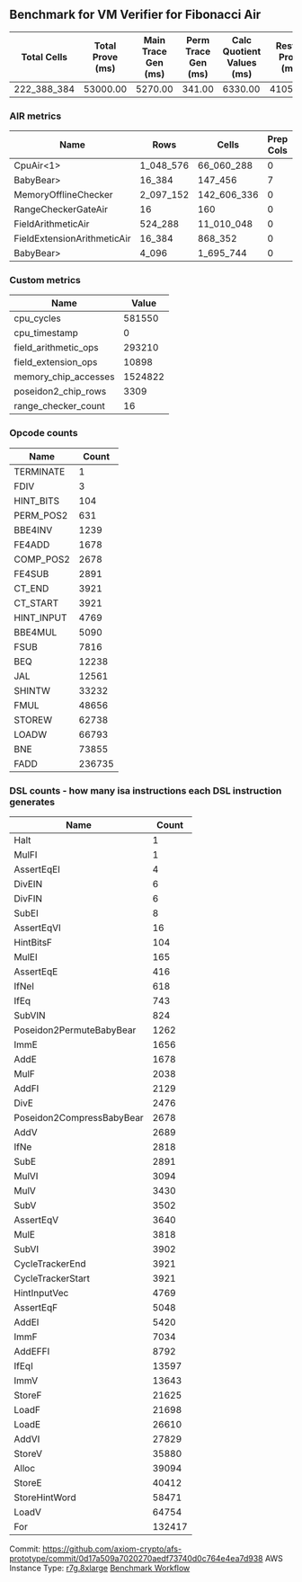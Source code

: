 ## Benchmark for VM Verifier for Fibonacci Air
| Total Cells | Total Prove (ms) | Main Trace Gen (ms) | Perm Trace Gen (ms) | Calc Quotient Values (ms) | Rest of Prove (ms) |
|-----------------------------|-----------------------|--------------------------|--------------------------|-----------------|----------------|
| 222_388_384 | 53000.00 | 5270.00 | 341.00 | 6330.00 | 41059.00 |

### AIR metrics
| Name | Rows | Cells | Prep Cols | Main Cols | Perm Cols |
|------|------|-------|-----------|-----------|-----------|
| CpuAir<1>            | 1_048_576  | 66_060_288  | 0     | [51] | [12] |
| BabyBear>            | 16_384     | 147_456     | 7     | [1] | [8] |
| MemoryOfflineChecker | 2_097_152  | 142_606_336 | 0     | [48] | [20] |
| RangeCheckerGateAir  | 16         | 160         | 0     | [2] | [8] |
| FieldArithmeticAir   | 524_288    | 11_010_048  | 0     | [13] | [8] |
| FieldExtensionArithmeticAir | 16_384     | 868_352     | 0     | [37] | [16] |
| BabyBear>            | 4_096      | 1_695_744   | 0     | [382] | [32] |

### Custom metrics
| Name | Value |
|------|-------|
| cpu_cycles           | 581550     |
| cpu_timestamp        | 0          |
| field_arithmetic_ops | 293210     |
| field_extension_ops  | 10898      |
| memory_chip_accesses | 1524822    |
| poseidon2_chip_rows  | 3309       |
| range_checker_count  | 16         |

### Opcode counts
| Name | Count |
|------|-------|
| TERMINATE            | 1          |
| FDIV                 | 3          |
| HINT_BITS            | 104        |
| PERM_POS2            | 631        |
| BBE4INV              | 1239       |
| FE4ADD               | 1678       |
| COMP_POS2            | 2678       |
| FE4SUB               | 2891       |
| CT_END               | 3921       |
| CT_START             | 3921       |
| HINT_INPUT           | 4769       |
| BBE4MUL              | 5090       |
| FSUB                 | 7816       |
| BEQ                  | 12238      |
| JAL                  | 12561      |
| SHINTW               | 33232      |
| FMUL                 | 48656      |
| STOREW               | 62738      |
| LOADW                | 66793      |
| BNE                  | 73855      |
| FADD                 | 236735     |

### DSL counts - how many isa instructions each DSL instruction generates
| Name | Count |
|------|-------|
| Halt                 | 1          |
| MulFI                | 1          |
| AssertEqEI           | 4          |
| DivEIN               | 6          |
| DivFIN               | 6          |
| SubEI                | 8          |
| AssertEqVI           | 16         |
| HintBitsF            | 104        |
| MulEI                | 165        |
| AssertEqE            | 416        |
| IfNeI                | 618        |
| IfEq                 | 743        |
| SubVIN               | 824        |
| Poseidon2PermuteBabyBear | 1262       |
| ImmE                 | 1656       |
| AddE                 | 1678       |
| MulF                 | 2038       |
| AddFI                | 2129       |
| DivE                 | 2476       |
| Poseidon2CompressBabyBear | 2678       |
| AddV                 | 2689       |
| IfNe                 | 2818       |
| SubE                 | 2891       |
| MulVI                | 3094       |
| MulV                 | 3430       |
| SubV                 | 3502       |
| AssertEqV            | 3640       |
| MulE                 | 3818       |
| SubVI                | 3902       |
| CycleTrackerEnd      | 3921       |
| CycleTrackerStart    | 3921       |
| HintInputVec         | 4769       |
| AssertEqF            | 5048       |
| AddEI                | 5420       |
| ImmF                 | 7034       |
| AddEFFI              | 8792       |
| IfEqI                | 13597      |
| ImmV                 | 13643      |
| StoreF               | 21625      |
| LoadF                | 21698      |
| LoadE                | 26610      |
| AddVI                | 27829      |
| StoreV               | 35880      |
| Alloc                | 39094      |
| StoreE               | 40412      |
| StoreHintWord        | 58471      |
| LoadV                | 64754      |
| For                  | 132417     |

Commit: https://github.com/axiom-crypto/afs-prototype/commit/0d17a509a7020270aedf73740d0c764e4ea7d938
AWS Instance Type: [r7g.8xlarge](https://instances.vantage.sh/aws/ec2/r7g.8xlarge)
[Benchmark Workflow](https://github.com/axiom-crypto/afs-prototype/actions/runs/10257789892)
